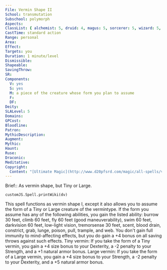```yaml
---
File: Vermin Shape II
School: transmutation
Subschool: polymorph
Aspects: 
ClassList: { alchemist: 5, druid: 4, magus: 5, sorcerer: 5, wizard: 5, witch: 4 }
CastTime: standard action
Range: personal
Area: 
Effect: 
Targets: you
Duration: 1 minute/level
Dismissible: 
Shapeable: 
SavingThrow: 
SR: 
Components:
  V: yes
  S: yes
  M: a piece of the creature whose form you plan to assume
  F: 
  DF: 
Deity: 
SLALevel: 5
Domains: 
GPCost: 
Bloodline: 
Patron: 
MythicDescription: 
Augment: 
Mythic: 
Haunt: 
Ruse: 
Draconic: 
Meditative: 
Copyright:
  Content: "[Ultimate Magic](http://www.d20pfsrd.com/magic/all-spells/v/vermin-shape-ii)"
---
```

Brief:: As vermin shape, but Tiny or Large.

```dataviewjs
customJS.Spell.printWiki(dv)
```

This spell functions as vermin shape I, except it also allows you to assume the form of a Tiny or Large creature of the vermintype. If the form you assume has any of the following abilities, you gain the listed ability: burrow 30 feet, climb 60 feet, fly 60 feet (good maneuverability), swim 60 feet, darkvision 60 feet, low-light vision, tremorsense 30 feet, scent, blood drain, constrict, grab, lunge, poison, pull, trample, and web. You don't gain full immunity to mind-affecting effects, but you do gain a +4 bonus on all saving throws against such effects.  Tiny vermin: If you take the form of a Tiny vermin, you gain a +4 size bonus to your Dexterity, a -2 penalty to your Strength, and a +1 natural armor bonus.  Large vermin: If you take the form of a Large vermin, you gain a +4 size bonus to your Strength, a -2 penalty to your Dexterity, and a +5 natural armor bonus.
